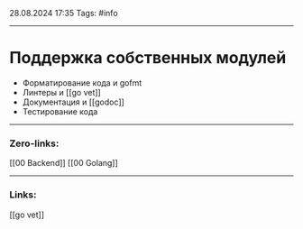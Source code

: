 28.08.2024 17:35
Tags: #info

---
# Поддержка собственных модулей

- Форматирование кода и gofmt
- Линтеры и [[go vet]]
- Документация и [[godoc]]
- Тестирование кода


---
### Zero-links:
[[00 Backend]] [[00 Golang]]

---
### Links:
[[go vet]]